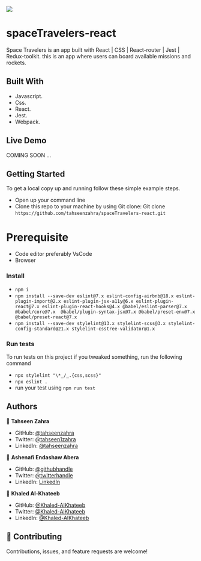![](https://img.shields.io/badge/Microverse-blueviolet)

# spaceTravelers-react

Space Travelers is an app built with React | CSS | React-router | Jest | Redux-toolkit. this is an app where users can board available missions and rockets.

## Built With

- Javascript.
- Css.
- React.
- Jest.
- Webpack.

## Live Demo

COMING SOON ...

## Getting Started

To get a local copy up and running follow these simple example steps.

- Open up your command line
- Clone this repo to your machine by using Git clone: Git clone `https://github.com/tahseenzahra/spaceTravelers-react.git`

# Prerequisite

- Code editor preferably VsCode
- Browser

### Install

- `npm i`
- `npm install --save-dev eslint@7.x eslint-config-airbnb@18.x eslint-plugin-import@2.x eslint-plugin-jsx-a11y@6.x eslint-plugin-react@7.x eslint-plugin-react-hooks@4.x @babel/eslint-parser@7.x @babel/core@7.x  @babel/plugin-syntax-jsx@7.x @babel/preset-env@7.x  @babel/preset-react@7.x`
- `npm install --save-dev stylelint@13.x stylelint-scss@3.x stylelint-config-standard@21.x stylelint-csstree-validator@1.x
`

### Run tests

To run tests on this project if you tweaked something, run the following command

- `npx stylelint "\*_/_.{css,scss}"`
- `npx eslint .`
- run your test using `npm run test`

## Authors

👤 **Tahseen Zahra**

- GitHub: [@tahseenzahra](https://github.com/tahseenzahra)
- Twitter: [@tahseen1zahra](https://twitter.com/tahseen1zahra)
- LinkedIn: [@tahseenzahra](https://www.linkedin.com/in/tahseenzahra/)

👤 **Ashenafi Endashaw Abera**

- GitHub: [@githubhandle](https://github.com/Ashe546)
- Twitter: [@twitterhandle](https://twitter.com/Ashenaf54470930)
- LinkedIn: [LinkedIn](https://www.linkedin.com/mwlite/in/ashenafi-endashaw-7a50b318a)

👤 **Khaled Al-Khateeb**

- GitHub: [@Khaled-AlKhateeb](https://github.com/Khaled-AlKhateeb)
- Twitter: [@Khaled-AlKhateeb](https://twitter.com/KhaledA93751489)
- LinkedIn: [@Khaled-AlKhateeb](https://www.linkedin.com/in/khaled-al-khateeb-3a1013247/)

## 🤝 Contributing

Contributions, issues, and feature requests are welcome!